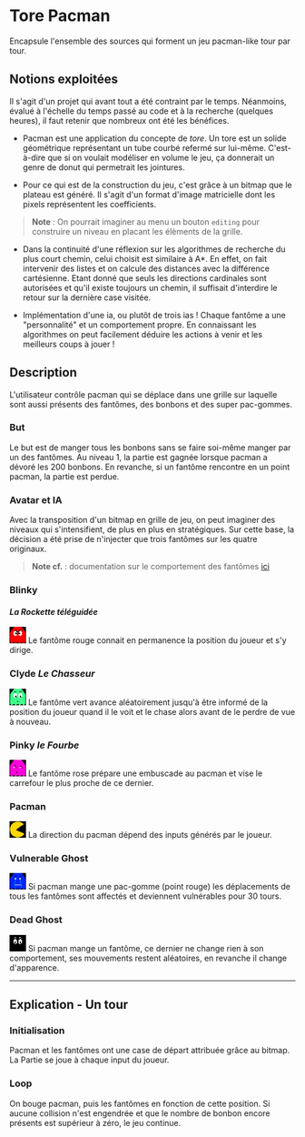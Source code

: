 # Tore Pacman

Encapsule l'ensemble des sources qui forment un jeu pacman-like tour par tour.

## Notions exploitées

Il s'agit d'un projet qui avant tout a été contraint par le temps. Néanmoins, évalué à l'échelle du temps passé au code et à la recherche (quelques heures), il faut retenir que nombreux ont été les bénéfices.

+ Pacman est une application du concepte de *tore*. Un tore est un solide géométrique représentant un tube courbé refermé sur lui-même. C'est-à-dire que si on voulait modéliser en volume le jeu, ça donnerait un genre de donut qui permetrait les jointures.

+ Pour ce qui est de la construction du jeu, c'est grâce à un bitmap que le plateau est généré. Il s'agit d'un format d'image matricielle dont les pixels représentent les coefficients.

> **Note** : On pourrait imaginer au menu un bouton `editing` pour construire un niveau en placant les élèments de la grille.

+ Dans la continuité d'une réflexion sur les algorithmes de recherche du plus court chemin, celui choisit est similaire à A*. En effet, on fait intervenir des listes et on calcule des distances avec la différence cartésienne. Etant donné que seuls les directions cardinales sont autorisées et qu'il existe toujours un chemin, il suffisait d'interdire le retour sur la dernière case visitée.

+ Implémentation d'une ia, ou plutôt de trois ias ! Chaque fantôme a une "personnalité" et un comportement propre. En connaissant les algorithmes on peut facilement déduire les actions à venir et les meilleurs coups à jouer !

## Description

L'utilisateur contrôle pacman qui se déplace dans une grille sur laquelle sont aussi présents des fantômes, des bonbons et des super pac-gommes.

### But

Le but est de manger tous les bonbons sans se faire soi-même manger par un des fantômes. Au niveau 1, la partie est gagnée lorsque pacman a dévoré les 200 bonbons. En revanche, si un fantôme rencontre en un point pacman, la partie est perdue.

### Avatar et IA

Avec la transposition d'un bitmap en grille de jeu, on peut imaginer des niveaux qui s'intensifient, de plus en plus en stratégiques. Sur cette base, la décision a été prise de n'injecter que trois fantômes sur les quatre originaux.

> **Note cf.** : documentation sur le comportement des fantômes [ici](http://gameinternals.com/post/2072558330/understanding-pac-man-ghost-behavior)

### **Blinky** 
#### *La Rockette téléguidée*

![I'm a relative reference to a repository file](./Asset/ghost0.png) Le fantôme rouge connait en permanence la position du joueur et s'y dirige.

### **Clyde** *Le Chasseur*

![I'm a relative reference to a repository file](./Asset/ghost1.png) Le fantôme vert avance aléatoirement jusqu'à être informé de la position du joueur quand il le voit et le chase alors avant de le perdre de vue à nouveau. 

### **Pinky** *le Fourbe*

![I'm a relative reference to a repository file](./Asset/ghost2.png) Le fantôme rose prépare une embuscade au pacman et vise le carrefour le plus proche de ce dernier. 

### **Pacman**

![I'm a relative reference to a repository file](./Asset/right.png) La direction du pacman dépend des inputs générés par le joueur. 

### **Vulnerable Ghost**

![I'm a relative reference to a repository file](./Asset/panic.png) Si pacman mange une pac-gomme (point rouge) les déplacements de tous les fantômes sont affectés et deviennent vulnérables pour 30 tours. 

### **Dead Ghost**

![I'm a relative reference to a repository file](./Asset/eye_only.png) Si pacman mange un fantôme, ce dernier ne change rien à son comportement, ses mouvements restent aléatoires, en revanche il change d'apparence. 

***

## Explication - Un tour

### Initialisation

Pacman et les fantômes ont une case de départ attribuée grâce au bitmap. La Partie se joue à chaque input du joueur.

### Loop

On bouge pacman, puis les fantômes en fonction de cette position. Si aucune collision n'est engendrée et que le nombre de bonbon encore présents est supérieur à zéro, le jeu continue.
